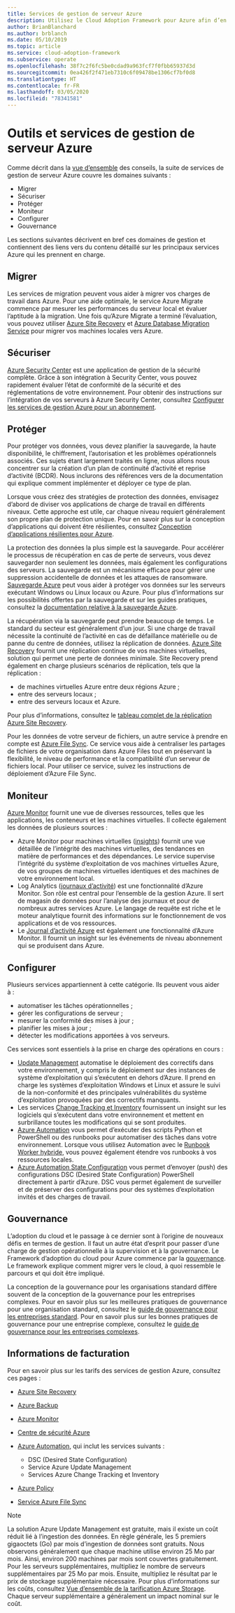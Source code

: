 ```yaml
---
title: Services de gestion de serveur Azure
description: Utilisez le Cloud Adoption Framework pour Azure afin d’en savoir plus sur les différentes zones de la suite des services de gestion de serveur Azure.
author: BrianBlanchard
ms.author: brblanch
ms.date: 05/10/2019
ms.topic: article
ms.service: cloud-adoption-framework
ms.subservice: operate
ms.openlocfilehash: 38f7c2f6fc5be0cdad9a963fcf7f0fbb65937d3d
ms.sourcegitcommit: 0ea426f2f471eb7310c6f09478be1306cf7bf0d8
ms.translationtype: HT
ms.contentlocale: fr-FR
ms.lasthandoff: 03/05/2020
ms.locfileid: "78341581"
---
```

# <a name="azure-server-management-tools-and-services"></a>Outils et services de gestion de serveur Azure

Comme décrit dans la [vue d’ensemble](./index.md) des conseils, la suite de services de gestion de serveur Azure couvre les domaines suivants :

- Migrer
- Sécuriser
- Protéger
- Moniteur
- Configurer
- Gouvernance

Les sections suivantes décrivent en bref ces domaines de gestion et contiennent des liens vers du contenu détaillé sur les principaux services Azure qui les prennent en charge.

## <a name="migrate"></a>Migrer

Les services de migration peuvent vous aider à migrer vos charges de travail dans Azure. Pour une aide optimale, le service Azure Migrate commence par mesurer les performances du serveur local et évaluer l’aptitude à la migration. Une fois qu’Azure Migrate a terminé l’évaluation, vous pouvez utiliser [Azure Site Recovery](https://docs.microsoft.com/azure/site-recovery/site-recovery-overview) et [Azure Database Migration Service](https://docs.microsoft.com/azure/dms/dms-overview) pour migrer vos machines locales vers Azure.

## <a name="secure"></a>Sécuriser

[Azure Security Center](https://docs.microsoft.com/azure/security-center/security-center-intro) est une application de gestion de la sécurité complète. Grâce à son intégration à Security Center, vous pouvez rapidement évaluer l’état de conformité de la sécurité et des réglementations de votre environnement. Pour obtenir des instructions sur l’intégration de vos serveurs à Azure Security Center, consultez [Configurer les services de gestion Azure pour un abonnement](./onboard-at-scale.md#azure-security-center).

## <a name="protect"></a>Protéger

Pour protéger vos données, vous devez planifier la sauvegarde, la haute disponibilité, le chiffrement, l’autorisation et les problèmes opérationnels associés. Ces sujets étant largement traités en ligne, nous allons nous concentrer sur la création d’un plan de continuité d’activité et reprise d’activité (BCDR). Nous inclurons des références vers de la documentation qui explique comment implémenter et déployer ce type de plan.

Lorsque vous créez des stratégies de protection des données, envisagez d’abord de diviser vos applications de charge de travail en différents niveaux. Cette approche est utile, car chaque niveau requiert généralement son propre plan de protection unique. Pour en savoir plus sur la conception d’applications qui doivent être résilientes, consultez [Conception d’applications résilientes pour Azure](https://docs.microsoft.com/azure/architecture/resiliency).

La protection des données la plus simple est la sauvegarde. Pour accélérer le processus de récupération en cas de perte de serveurs, vous devez sauvegarder non seulement les données, mais également les configurations des serveurs. La sauvegarde est un mécanisme efficace pour gérer une suppression accidentelle de données et les attaques de ransomware. [Sauvegarde Azure](https://docs.microsoft.com/azure/backup) peut vous aider à protéger vos données sur les serveurs exécutant Windows ou Linux locaux ou Azure. Pour plus d’informations sur les possibilités offertes par la sauvegarde et sur les guides pratiques, consultez la [documentation relative à la sauvegarde Azure](https://docs.microsoft.com/azure/backup/backup-overview).

La récupération via la sauvegarde peut prendre beaucoup de temps. Le standard du secteur est généralement d’un jour. Si une charge de travail nécessite la continuité de l’activité en cas de défaillance matérielle ou de panne du centre de données, utilisez la réplication de données. [Azure Site Recovery](https://docs.microsoft.com/azure/site-recovery/site-recovery-overview) fournit une réplication continue de vos machines virtuelles, solution qui permet une perte de données minimale. Site Recovery prend également en charge plusieurs scénarios de réplication, tels que la réplication :

- de machines virtuelles Azure entre deux régions Azure ;
- entre des serveurs locaux ;
- entre des serveurs locaux et Azure.

Pour plus d’informations, consultez le [tableau complet de la réplication Azure Site Recovery](https://docs.microsoft.com/azure/site-recovery/site-recovery-overview#what-can-i-replicate).

Pour les données de votre serveur de fichiers, un autre service à prendre en compte est [Azure File Sync](https://docs.microsoft.com/azure/storage/files/storage-sync-files-planning). Ce service vous aide à centraliser les partages de fichiers de votre organisation dans Azure Files tout en préservant la flexibilité, le niveau de performance et la compatibilité d’un serveur de fichiers local. Pour utiliser ce service, suivez les instructions de déploiement d’Azure File Sync.

## <a name="monitor"></a>Moniteur

[Azure Monitor](https://docs.microsoft.com/azure/azure-monitor/overview) fournit une vue de diverses ressources, telles que les applications, les conteneurs et les machines virtuelles. Il collecte également les données de plusieurs sources :

- Azure Monitor pour machines virtuelles ([insights](https://docs.microsoft.com/azure/azure-monitor/insights/vminsights-overview)) fournit une vue détaillée de l’intégrité des machines virtuelles, des tendances en matière de performances et des dépendances. Le service supervise l’intégrité du système d’exploitation de vos machines virtuelles Azure, de vos groupes de machines virtuelles identiques et des machines de votre environnement local.
- Log Analytics ([journaux d’activité](https://docs.microsoft.com/azure/azure-monitor/platform/data-collection#logs)) est une fonctionnalité d’Azure Monitor. Son rôle est central pour l’ensemble de la gestion Azure. Il sert de magasin de données pour l’analyse des journaux et pour de nombreux autres services Azure. Le langage de requête est riche et le moteur analytique fournit des informations sur le fonctionnement de vos applications et de vos ressources.
- Le [Journal d’activité Azure](https://docs.microsoft.com/azure/azure-monitor/platform/activity-logs-overview) est également une fonctionnalité d’Azure Monitor. Il fournit un insight sur les événements de niveau abonnement qui se produisent dans Azure.

## <a name="configure"></a>Configurer

Plusieurs services appartiennent à cette catégorie. Ils peuvent vous aider à :

- automatiser les tâches opérationnelles ;
- gérer les configurations de serveur ;
- mesurer la conformité des mises à jour ;
- planifier les mises à jour ;
- détecter les modifications apportées à vos serveurs.

Ces services sont essentiels à la prise en charge des opérations en cours :

- [Update Management](/azure/automation/automation-update-management) automatise le déploiement des correctifs dans votre environnement, y compris le déploiement sur des instances de système d’exploitation qui s’exécutent en dehors d’Azure. Il prend en charge les systèmes d’exploitation Windows et Linux et assure le suivi de la non-conformité et des principales vulnérabilités du système d’exploitation provoquées par des correctifs manquants.
- Les services [Change Tracking et Inventory](https://docs.microsoft.com/azure/automation/change-tracking) fournissent un insight sur les logiciels qui s’exécutent dans votre environnement et mettent en surbrillance toutes les modifications qui se sont produites.
- [Azure Automation](https://docs.microsoft.com/azure/automation/automation-intro) vous permet d’exécuter des scripts Python et PowerShell ou des runbooks pour automatiser des tâches dans votre environnement. Lorsque vous utilisez Automation avec le [Runbook Worker hybride](https://docs.microsoft.com/azure/automation/automation-hybrid-runbook-worker), vous pouvez également étendre vos runbooks à vos ressources locales.
- [Azure Automation State Configuration](https://docs.microsoft.com/azure/automation/automation-dsc-overview) vous permet d’envoyer (push) des configurations DSC (Desired State Configuration) PowerShell directement à partir d’Azure. DSC vous permet également de surveiller et de préserver des configurations pour des systèmes d’exploitation invités et des charges de travail.

## <a name="govern"></a>Gouvernance

L’adoption du cloud et le passage à ce dernier sont à l’origine de nouveaux défis en termes de gestion. Il faut un autre état d’esprit pour passer d’une charge de gestion opérationnelle à la supervision et à la gouvernance. Le Framework d’adoption du cloud pour Azure commence par la [gouvernance](../../govern/index.md). Le framework explique comment migrer vers le cloud, à quoi ressemble le parcours et qui doit être impliqué.

La conception de la gouvernance pour les organisations standard diffère souvent de la conception de la gouvernance pour les entreprises complexes. Pour en savoir plus sur les meilleures pratiques de gouvernance pour une organisation standard, consultez le [guide de gouvernance pour les entreprises standard](../../govern/guides/standard/index.md). Pour en savoir plus sur les bonnes pratiques de gouvernance pour une entreprise complexe, consultez le [guide de gouvernance pour les entreprises complexes](../../govern/guides/complex/index.md).

## <a name="billing-information"></a>Informations de facturation

Pour en savoir plus sur les tarifs des services de gestion Azure, consultez ces pages :

- [Azure Site Recovery](https://azure.microsoft.com/pricing/details/site-recovery)

- [Azure Backup](https://azure.microsoft.com/pricing/details/backup)

- [Azure Monitor](https://azure.microsoft.com/pricing/details/monitor)

- [Centre de sécurité Azure](https://azure.microsoft.com/pricing/details/security-center)

- [Azure Automation](https://azure.microsoft.com/pricing/details/automation), qui inclut les services suivants :
  - DSC (Desired State Configuration)
  - Service Azure Update Management
  - Services Azure Change Tracking et Inventory

- [Azure Policy](https://azure.microsoft.com/pricing/details/azure-policy)

- [Service Azure File Sync](https://azure.microsoft.com/pricing/details/storage/blobs)

> [!NOTE]
> La solution Azure Update Management est gratuite, mais il existe un coût réduit lié à l’ingestion des données. En règle générale, les 5 premiers gigaoctets (Go) par mois d’ingestion de données sont gratuits. Nous observons généralement que chaque machine utilise environ 25 Mo par mois. Ainsi, environ 200 machines par mois sont couvertes gratuitement. Pour les serveurs supplémentaires, multipliez le nombre de serveurs supplémentaires par 25 Mo par mois. Ensuite, multipliez le résultat par le prix de stockage supplémentaire nécessaire. Pour plus d’informations sur les coûts, consultez [Vue d’ensemble de la tarification Azure Storage](https://azure.microsoft.com/pricing/details/storage). Chaque serveur supplémentaire a généralement un impact nominal sur le coût.
